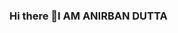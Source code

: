 ### Hi there 👋I AM ANIRBAN DUTTA

<!--
**anirban1906/ANIRBAN1906** is a ✨ _special_ ✨ repository because its `README.md` (this file) appears on your GitHub profile.

Here are some ideas to get you started:

- 🔭 I’m currently working on ...ARTIFICIAL INTELLIGENCE AND MACHINE LEARNING
- 🌱 I’m currently learning ...ARTIFICIAL INTELLIGENCE AND MACHINE LEARNINNG
- 👯 I’m looking to collaborate on ...
- 🤔 I’m looking for help with ...
- 💬 Ask me about ...
- 📫 How to reach me: ...anirbandutta122@gmail.com
- 😄 Pronouns: ...
- ⚡ Fun fact: ...
-->
